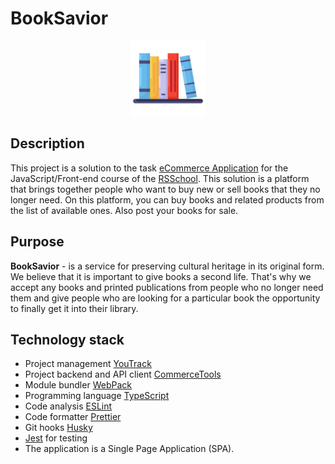 # BookSavior

<p align="center">
  <img src="./assets/icons/logo.svg" width="120" alt="BookSavior Logo" />
</p>

## Description

This project is a solution to the task [eCommerce Application](https://github.com/rolling-scopes-school/tasks/blob/master/tasks/eCommerce-Application/Readme.md) for the JavaScript/Front-end course of the <a href="https://rs.school/js/">RSSchool</a>.
This solution is a platform that brings together people who want to buy new or sell books that they no longer need. On this platform, you can buy books and related products from the list of available ones. Also post your books for sale.

## Purpose

**BookSavior** - is a service for preserving cultural heritage in its original form. We believe that it is important to give books a second life. That's why we accept any books and printed publications from people who no longer need them and give people who are looking for a particular book the opportunity to finally get it into their library.

## Technology stack

- Project management [YouTrack](https://russianspacehummer.youtrack.cloud/agiles/121-11/)
- Project backend and API client [CommerceTools](https://commercetools.com/) 
- Module bundler [WebPack](https://github.com/webpack/webpack)
- Programming language [TypeScript](https://www.typescriptlang.org/)
- Code analysis [ESLint](https://eslint.org/)
- Code formatter [Prettier](https://prettier.io/)
- Git hooks [Husky](https://github.com/typicode/husky)
- [Jest](https://jestjs.io/) for testing
- The application is a Single Page Application (SPA).

